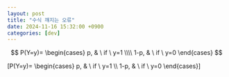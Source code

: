 ```yaml
---
layout: post
title: "수식 꺠지는 오류"
date: 2024-11-16 15:32:00 +0900
categories: [dev]
---
```



$$
P(Y=y)=
\begin{cases}
p, & \ if \ y=1  \\\\
1-p, & \ if \ y=0
\end{cases}
$$

\[P(Y=y)= \begin{cases} p, & \ if \ y=1 \\\\ 1-p, & \ if \ y=0 \end{cases}\]

